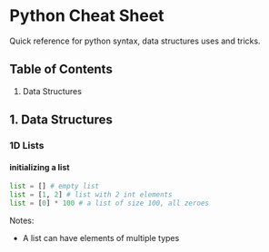 # Python Cheat Sheet
Quick reference for python syntax, data structures uses and tricks.

## Table of Contents
  1. Data Structures
  
## 1. Data Structures

### 1D Lists

#### initializing a list

```python
list = [] # empty list
list = [1, 2] # list with 2 int elements
list = [0] * 100 # a list of size 100, all zeroes 
```
Notes:
  - A list can have elements of multiple types
